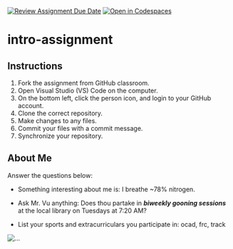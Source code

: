 [![Review Assignment Due Date](https://classroom.github.com/assets/deadline-readme-button-22041afd0340ce965d47ae6ef1cefeee28c7c493a6346c4f15d667ab976d596c.svg)](https://classroom.github.com/a/id9nvSAC)
[![Open in Codespaces](https://classroom.github.com/assets/launch-codespace-2972f46106e565e64193e422d61a12cf1da4916b45550586e14ef0a7c637dd04.svg)](https://classroom.github.com/open-in-codespaces?assignment_repo_id=15684047)
# intro-assignment

## Instructions
1. Fork the assignment from GitHub classroom.
2. Open Visual Studio (VS) Code on the computer.
3. On the bottom left, click the person icon, and login to your GitHub account.
4. Clone the correct repository.
5. Make changes to any files.
6. Commit your files with a commit message.
7. Synchronize your repository.

## About Me
Answer the questions below:
* Something interesting about me is: I breathe ~78% nitrogen.

* Ask Mr. Vu anything: Does thou partake in ***biweekly gooning sessions*** at the local library on Tuesdays at 7:20 AM?

* List your sports and extracurriculars you participate in: ocad, frc, track

![...](https://static.wikia.nocookie.net/silly-cat/images/b/b8/War_of_the_Silly_and_Unsilly.jpg/revision/latest?cb=20240310230516)